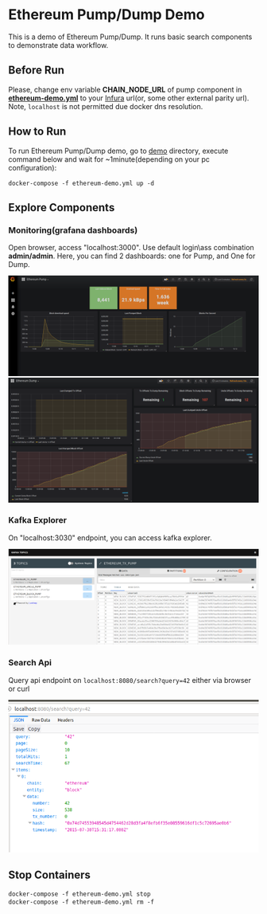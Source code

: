 # Ethereum Pump/Dump Demo

This is a demo of Ethereum Pump/Dump. It runs basic search components to demonstrate data workflow.

## Before Run 
Please, change env variable **CHAIN_NODE_URL** of pump component in [**ethereum-demo.yml**](./ethereum-demo.yml) to
 your [Infura](https://infura.io/) url(or, some other external parity url). 
 Note, `localhost` is not permitted due docker dns resolution.
 
## How to Run
To run Ethereum Pump/Dump demo, go to  [demo](.) directory, execute command below and wait for 
 ~1minute(depending on your pc configuration):
```
docker-compose -f ethereum-demo.yml up -d
``` 

## Explore Components
### Monitoring(grafana dashboards)
Open browser, access "localhost:3000". Use default login\ass combination **admin/admin**.
 Here, you can find 2 dashboards: one for Pump, and One for Dump.
 
![Pump Dashboard](images/grafana-pump.png)
![Dump Dashboard](images/grafana-dump.png)

### Kafka Explorer
On "localhost:3030" endpoint, you can access kafka explorer.

![Pump Dashboard](images/kafka-explorer-topics.png)

### Search Api

Query api endpoint on `localhost:8080/search?query=42` either via browser or curl

![Search Result](images/search.png)

## Stop Containers
```
docker-compose -f ethereum-demo.yml stop
docker-compose -f ethereum-demo.yml rm -f
``` 
